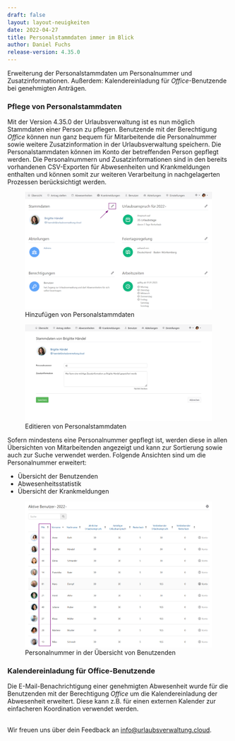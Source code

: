 ```yaml
---
draft: false
layout: layout-neuigkeiten
date: 2022-04-27
title: Personalstammdaten immer im Blick
author: Daniel Fuchs
release-version: 4.35.0
---
```


Erweiterung der Personalstammdaten um Personalnummer und Zusatzinformationen. Außerdem: Kalendereinladung für _Office_-Benutzende bei genehmigten Anträgen.

<!-- more -->

### Pflege von Personalstammdaten

Mit der Version 4.35.0 der Urlaubsverwaltung ist es nun möglich Stammdaten einer Person zu pflegen.
Benutzende mit der Berechtigung _Office_ können nun ganz bequem für Mitarbeitende die Personalnummer sowie weitere Zusatzinformation in der Urlaubsverwaltung speichern. Die Personalstammdaten können im Konto der betreffenden Person gepflegt werden.
Die Personalnummern und Zusatzinformationen sind in den bereits vorhandenen CSV-Exporten für Abwesenheiten und Krankmeldungen enthalten und können somit zur weiteren Verarbeitung in nachgelagerten Prozessen berücksichtigt werden.

<div class="flex my-8 gap-4 flex-col md:flex-row">
    <figure>
        <picture>
            <source srcset="basedata-view.avif" type="image/avif" />
            <img
              src="basedata-view.png"
              alt="Hinzufügen von Personalstammdaten"
              decoding="async"
              loading="lazy"
              class="rounded-lg"
            />
        </picture>
        <figcaption class="text-sm text-center">Hinzufügen von Personalstammdaten</figcaption>
    </figure>
    <figure>
        <picture>
            <source srcset="basedata-edit.avif" type="image/avif" />
            <img
              src="basedata-edit.png"
              alt="Editieren von Personalstammdaten"
              decoding="async"
              loading="lazy"
              class="rounded-lg"
            />
        </picture>
        <figcaption class="text-sm text-center">Editieren von Personalstammdaten</figcaption>
    </figure>
</div>

Sofern mindestens eine Personalnummer gepflegt ist, werden diese in allen Übersichten von Mitarbeitenden angezeigt und kann zur Sortierung sowie auch zur Suche verwendet werden. Folgende Ansichten sind um die Personalnummer erweitert:

* Übersicht der Benutzenden
* Abwesenheitsstatistik
* Übersicht der Krankmeldungen

<div class="flex my-8">
    <figure>
        <picture>
            <source srcset="user-overview-with-personnel-number.avif" type="image/avif" />
            <img
              src="user-overview-with-personnel-number.png"
              alt="Personalnummer in der Übersicht von Benutzenden"
              decoding="async"
              loading="lazy"
              class="rounded-lg"
            />
        </picture>
        <figcaption class="text-sm text-center">Personalnummer in der Übersicht von Benutzenden</figcaption>
    </figure>
</div>

### Kalendereinladung für Office-Benutzende

Die E-Mail-Benachrichtigung einer genehmigten Abwesenheit wurde für die Benutzenden mit der Berechtigung _Office_ um die Kalendereinladung der Abwesenheit erweitert. Diese kann z.B. für einen externen Kalender zur einfacheren Koordination verwendet werden.

<br/>
Wir freuen uns über dein Feedback an <a href="mailto:info@urlaubsverwaltung.cloud?subject=Feedback">info@urlaubsverwaltung.cloud</a>.
